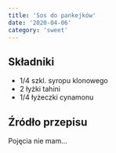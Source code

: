 ```yaml
---
title: 'Sos do pankejków'
date: '2020-04-06'
category: 'sweet'
---
```


## Składniki

- 1/4 szkl. syropu klonowego
- 2 łyżki tahini
- 1/4 łyżeczki cynamonu

## Źródło przepisu

Pojęcia nie mam...
